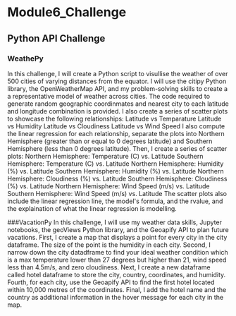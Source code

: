 # Module6_Challenge
## Python API Challenge
### WeathePy
In this challenge, I will create a Python script to visullise the weather of over 500 cities of varying distances from the equator. I will use the citipy Python library, the OpenWeatherMap API, and my problem-solving skills to create a a representative model of weather across cities.
The code required to generate random geographic coordinmates and nearest city to each latitude and longitude combination is provided. 
I also create a series of scatter plots to showcase the following relationships:
    Latitude vs Temparature
    Latitude vs Humidity
    Latitude vs Cloudiness
    Latitude vs Wind Speed
I also compute the linear regression for each relationship, separate the plots into Northern Hemisphere (greater than or equal to 0 degrees latitude) and Southern Hemisphere (less than 0 degrees latitude). Then, I create a series of scatter plots:
    Northern Hemisphere: Temperature (C) vs. Latitude
    Southern Hemisphere: Temperature (C) vs. Latitude
    Northern Hemisphere: Humidity (%) vs. Latitude
    Southern Hemisphere: Humidity (%) vs. Latitude
    Northern Hemisphere: Cloudiness (%) vs. Latitude
    Southern Hemisphere: Cloudiness (%) vs. Latitude
    Northern Hemisphere: Wind Speed (m/s) vs. Latitude
    Southern Hemisphere: Wind Speed (m/s) vs. Latitude
The scatter plots also include the linear regression line, the model's formula, and the rvalue, and the explaination of what the linear regression is modelling.

###VacationPy
In this challenge, I will use my weather data skills, Jupyter notebooks, the geoViews Python library, and the Geoapify API to plan future vacations.
First, I create a map that displays a point for every city in the city dataframe. The size of the point is the humidity in each city.
Second, I narrow down the city datadframe to find your ideal weather condition which is a max temperature lower than 27 degrees but higher than 21, wind speed less than 4.5m/s, and zero cloudiness.
Next, I create a new dataframe called hotel dataframe to store the city, country, coordinates, and humidity.
Fourth, for each city, use the Geoapify API to find the first hotel located within 10,000 metres of the coordinates.
Final, I add the hotel name and the country as additional information in the hover message for each city in the map.
